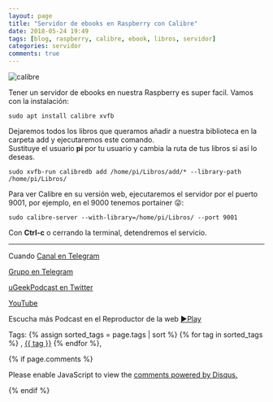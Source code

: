 ```yaml
---
layout: page
title: "Servidor de ebooks en Raspberry con Calibre"
date: 2018-05-24 19:49
tags: [blog, raspberry, calibre, ebook, libros, servidor]
categories: servidor
comments: true
---
```

![calibre](http://telegra.ph/file/47ec864c94bae7b9d56dd.png)

Tener un servidor de ebooks en nuestra Raspberry es super facil. Vamos con la instalación:

```
sudo apt install calibre xvfb
```  

Dejaremos todos los libros que queramos añadir a nuestra biblioteca en la carpeta add y ejecutaremos este comando.  
Sustituye el usuario **pi** por tu usuario y cambia la ruta de tus libros si así lo deseas.  

```
sudo xvfb-run calibredb add /home/pi/Libros/add/* --library-path /home/pi/Libros/
```


Para ver Calibre en su versión web, ejecutaremos el servidor por el puerto 9001, por ejemplo, en el 9000 tenemos portainer 😜:

```
sudo calibre-server --with-library=/home/pi/Libros/ --port 9001
```

Con **Ctrl-c** o cerrando la terminal, detendremos el servicio.

<!-- -------------------------------------Aquí abajo los comentarios -------------------------------------------  -->
---
Cuando 
[Canal en Telegram](https://t.me/uGeek)  

[Grupo en Telegram](https://t.me/uGeekPodcast)  

[uGeekPodcast en Twitter](https://twitter.com/ugeekpodcast)  

[YouTube](https://www.youtube.com/channel/UCVmGqdwOeswJ55IFmsYNlww)  

Escucha más Podcast en el Reproductor de la web [►Play](https://ugeek.github.io/podcasts/)  

Tags: {% assign sorted_tags = page.tags | sort %} {% for tag in sorted_tags %} , <span class="tag"><a href="/tag#{{ tag }}">{{ tag }}</a></span> {% endfor %},


{% if page.comments %}
<div id="disqus_thread"></div>
<script>

/**
*  RECOMMENDED CONFIGURATION VARIABLES: EDIT AND UNCOMMENT THE SECTION BELOW TO INSERT DYNAMIC VALUES FROM YOUR PLATFORM OR CMS.
*  LEARN WHY DEFINING THESE VARIABLES IS IMPORTANT: https://disqus.com/admin/universalcode/#configuration-variables*/
/*
var disqus_config = function () {
this.page.url = PAGE_URL;  // Replace PAGE_URL with your page's canonical URL variable
this.page.identifier = PAGE_IDENTIFIER; // Replace PAGE_IDENTIFIER with your page's unique identifier variable
};
*/
(function() { // DON'T EDIT BELOW THIS LINE
var d = document, s = d.createElement('script');
s.src = 'https://https-angelbcn-github-io-ugeek.disqus.com/embed.js';
s.setAttribute('data-timestamp', +new Date());
(d.head || d.body).appendChild(s);
})();
</script>
<noscript>Please enable JavaScript to view the <a href="https://disqus.com/?ref_noscript">comments powered by Disqus.</a></noscript>

{% endif %}

<script id="dsq-count-scr" src="//https-angelbcn-github-io-ugeek.disqus.com/count.js" async></script>
